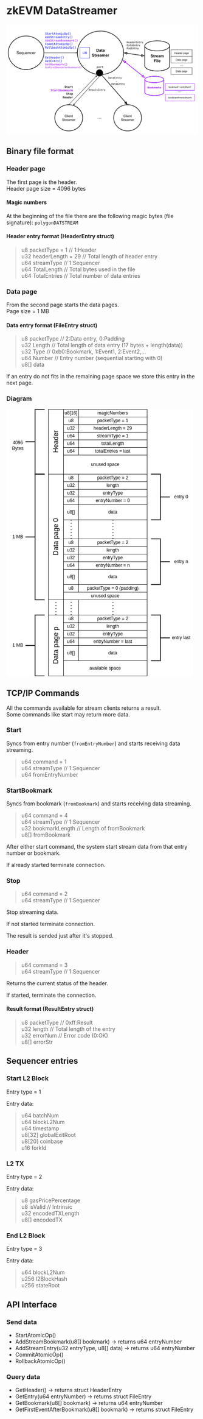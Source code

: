 # zkEVM DataStreamer

![zkEVM DataSreamer diagram](doc/data-streamer.png)

## Binary file format

### Header page

The first page is the header.  
Header page size = 4096 bytes

#### Magic numbers
At the beginning of the file there are the following magic bytes (file signature): `polygonDATSTREAM`

#### Header entry format (HeaderEntry struct)

>u8 packetType = 1 // 1:Header  
>u32 headerLength = 29 // Total length of header entry  
>u64 streamType // 1:Sequencer  
>u64 TotalLength // Total bytes used in the file  
>u64 TotalEntries // Total number of data entries  

### Data page

From the second page starts the data pages.  
Page size = 1 MB

#### Data entry format (FileEntry struct)
>u8 packetType // 2:Data entry, 0:Padding  
>u32 Length // Total length of data entry (17 bytes + length(data))  
>u32 Type // 0xb0:Bookmark, 1:Event1, 2:Event2,...  
>u64 Number // Entry number (sequential starting with 0)  
>u8[] data  

If an entry do not fits in the remaining page space we store this entry in the next page.

### Diagram

![Alt](doc/data-streamer-bin-file.drawio.png)

## TCP/IP Commands

All the commands available for stream clients returns a result.  
Some commands like start may return more data.

### Start 
Syncs from entry number (`fromEntryNumber`) and starts receiving data streaming.

>u64 command = 1  
>u64 streamType // 1:Sequencer  
>u64 fromEntryNumber  

### StartBookmark
Syncs from bookmark (`fromBookmark`) and starts receiving data streaming.

>u64 command = 4  
>u64 streamType // 1:Sequencer  
>u32 bookmarkLength // Length of fromBookmark  
>u8[] fromBookmark  

After either start command, the system start stream data from that entry number or bookmark.

If already started terminate connection.

### Stop
>u64 command = 2  
>u64 streamType // 1:Sequencer  

Stop streaming data.

If not started terminate connection.

The result is sended just after it's stopped.

### Header 
>u64 command = 3  
>u64 streamType // 1:Sequencer  

Returns the current status of the header.

If started, terminate the connection.

#### Result format (ResultEntry struct)

>u8 packetType // 0xff:Result  
>u32 length // Total length of the entry  
>u32 errorNum // Error code (0:OK)  
>u8[] errorStr

## Sequencer entries

### Start L2 Block

Entry type = 1

Entry data:  
>u64 batchNum  
>u64 blockL2Num  
>u64 timestamp  
>u8[32] globalExitRoot  
>u8[20] coinbase  
>u16 forkId  

### L2 TX

Entry type = 2

Entry data:  
>u8   gasPricePercentage  
>u8   isValid  // Intrinsic  
>u32  encodedTXLength  
>u8[] encodedTX  

### End L2 Block

Entry type = 3

Entry data:  
>u64   blockL2Num  
>u256  l2BlockHash  
>u256  stateRoot  

## API Interface

### Send data
* StartAtomicOp()  
* AddStreamBookmark(u8[] bookmark) -> returns u64 entryNumber  
* AddStreamEntry(u32 entryType, u8[] data) -> returns u64 entryNumber  
* CommitAtomicOp()  
* RollbackAtomicOp()  

### Query data
* GetHeader() -> returns struct HeaderEntry
* GetEntry(u64 entryNumber) -> returns struct FileEntry
* GetBookmark(u8[] bookmark) -> returns u64 entryNumber
* GetFirstEventAfterBookmark(u8[] bookmark) -> returns struct FileEntry
